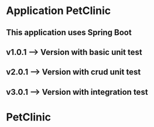 # Application PetClinic

## This application uses Spring Boot 

## v1.0.1 --> Version with basic unit test

## v2.0.1 --> Version with crud unit test

## v3.0.1 --> Version with integration test
# PetClinic
